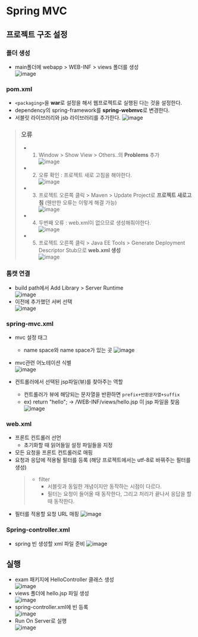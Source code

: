 # Spring MVC
## 프로젝트 구조 설정
### 폴더 생성
- main폴더에 webapp \> WEB-INF \> views 폴더를 생성  
  ![image](https://user-images.githubusercontent.com/79209568/123032828-a14b2d80-d421-11eb-9738-48f72ad0579f.png)

### pom.xml
- `<packaging>`을 **war**로 설정을 해서 웹프로젝트로 실행된 다는 것을 설정한다.
- dependency의 spring-framework를 **spring-webmvc**로 변경한다. 
- 서블릿 라이브러리와 jsb 라이브러리를 추가한다.
![image](https://user-images.githubusercontent.com/79209568/123037577-d65b7e00-d429-11eb-9166-d77b1c348e1f.png)

> ### 오류
> - 1. Window \> Show View \> Others..의 **Problems** 추가  
>   ![image](https://user-images.githubusercontent.com/79209568/123037831-54b82000-d42a-11eb-8f0b-f74afcbca6cb.png)
> - 2. 오류 확인 : 프로젝트 새로 고침을 해야한다.   
>   ![image](https://user-images.githubusercontent.com/79209568/123037900-71ecee80-d42a-11eb-8997-5c9133cd36d7.png)
> - 3. 프로젝트 오른쪽 클릭 \> Maven \> Update Project로 **프로젝트 새로고침** (웬만한 오류는 이렇게 해결 가능)  
>   ![image](https://user-images.githubusercontent.com/79209568/123038049-a95b9b00-d42a-11eb-961a-5956b27f6138.png)
> - 4. 두번째 오류 : web.xml이 없으므로 생성해줘야한다.  
>   ![image](https://user-images.githubusercontent.com/79209568/123038118-c7c19680-d42a-11eb-9662-cfae425dd829.png)
> - 5. 프로젝트 오른쪽 클릭 \> Java EE Tools \> Generate Deployment Descriptor Stub으로 **web.xml 생성**  
>   ![image](https://user-images.githubusercontent.com/79209568/123038211-ede73680-d42a-11eb-8e9a-75134a4918ed.png)


### 톰캣 연결
- build path에서 Add Library > Server Runtime   
  ![image](https://user-images.githubusercontent.com/79209568/123033271-73b2b400-d422-11eb-9ac6-86050e5355f5.png)
- 이전에 추가했던 서버 선택  
  ![image](https://user-images.githubusercontent.com/79209568/123038270-08211480-d42b-11eb-96b0-4026b069dbb2.png)


### spring-mvc.xml
- mvc 설정 태그
  - name space와 name space가 있는 곳
  ![image](https://user-images.githubusercontent.com/79209568/123033694-1ff49a80-d423-11eb-9d60-9e89623d93eb.png)
- mvc관련 어노테이션 식별  
  ![image](https://user-images.githubusercontent.com/79209568/123034223-16b7fd80-d424-11eb-8ef1-60f052d9c1de.png)

- 컨트롤러에서 선택된 jsp파일(뷰)를  찾아주는 역할 
  - 컨트롤러가 뷰에 해당되는 문자열을 반환하면 `prefix+반환문자열+suffix`
  - ex) return "hello";  → /WEB-INF/views/hello.jsp 이 jsp 파일을 찾음  
  ![image](https://user-images.githubusercontent.com/79209568/123034245-21729280-d424-11eb-9532-35f8738f1e6e.png)

### web.xml
- 프론트 컨트롤러 선언
  - 초기화할 때 읽어들일 설정 파일들을 지정
- 모든 요청을 프론트 컨트롤러로 매핑
- 요청과 응답에 적용될 필터를 등록 (해당 프로젝트에서는 utf-8로 바꿔주는 필터를 생성)
  > - filter
  >   - 서블릿과 동일한 개념이지만 동작하는 시점이 다르다.
  >   - 필터는 요청이 들어올 때 동작한다, 그리고 처리가 끝나서 응답을 할 때 동작한다.
- 필터를 적용할 요청 URL 매핑 
![image](https://user-images.githubusercontent.com/79209568/123036633-55e84d80-d428-11eb-8f70-0bc1ae956140.png)

### Spring-controller.xml
- spring 빈 생성할 xml 파일 준비
  ![image](https://user-images.githubusercontent.com/79209568/123038534-8978a700-d42b-11eb-8e0a-b5deed918a51.png)

## 실행
- exam 패키지에 HelloController 클래스 생성  
  ![image](https://user-images.githubusercontent.com/79209568/123038934-3a7f4180-d42c-11eb-9b4b-24be42f2270e.png)
- views 폴더에 hello.jsp 파일 생성  
  ![image](https://user-images.githubusercontent.com/79209568/123038984-571b7980-d42c-11eb-8e02-0e60c264eee4.png)
- spring-controller.xml에 빈 등록  
  ![image](https://user-images.githubusercontent.com/79209568/123039063-7ca88300-d42c-11eb-85c7-3e55f2942016.png)
- Run On Server로 실행  
  ![image](https://user-images.githubusercontent.com/79209568/123039150-93e77080-d42c-11eb-8c4c-8b2d4c3b9224.png)

